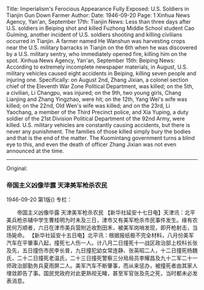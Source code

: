 Title: Imperialism's Ferocious Appearance Fully Exposed: U.S. Soldiers in Tianjin Gun Down Farmer
Author:
Date: 1946-09-20
Page: 1
Xinhua News Agency, Yan'an, September 17th: Tianjin News: Less than three days after U.S. soldiers in Beiping shot and killed Fuzhong Middle School student Cao Guiming, another incident of U.S. soldiers shooting and killing civilians occurred in Tianjin. A farmer named He Wanshun was harvesting crops near the U.S. military barracks in Tianjin on the 6th when he was discovered by a U.S. military sentry, who immediately opened fire, killing him on the spot.
    Xinhua News Agency, Yan'an, September 15th: Beiping News: According to extremely incomplete newspaper materials, in August, U.S. military vehicles caused eight accidents in Beiping, killing seven people and injuring one. Specifically: on August 2nd, Zhang Jixian, a colonel section chief of the Eleventh War Zone Political Department, was killed; on the 5th, a civilian, Li Changpu, was injured; on the 9th, two young girls, Chang Lianjing and Zhang Yingzhao, were hit; on the 12th, Yang Wei's wife was killed; on the 22nd, Old Wen's wife was killed; and on the 23rd, Li Yaochang, a member of the Third Precinct police, and Xia Yuping, a duty soldier of the 21st Division Political Department of the 92nd Army, were killed. U.S. military vehicles are constantly causing accidents, but there is never any punishment. The families of those killed simply bury the bodies and that is the end of the matter. The Kuomintang government turns a blind eye to this, and even the death of officer Zhang Jixian was not even announced at the time.



<hr /> 

Original: 


### 帝国主义凶像毕露  天津美军枪杀农民

1946-09-20
第1版()
专栏：

　　帝国主义凶像毕露
    天津美军枪杀农民
    【新华社延安十七日电】天津讯：北平美兵枪杀辅中学生曹桂明为时未及三日，津市又有美军枪杀市民事件发生。缘有农民何万顺者，六日在津市美兵营附近收割田禾，被美军岗哨发现，即开枪射击，当场毙命。
    【新华社延安十五日电】北平讯：根据报纸极不完全材料，八月份美军汽车在平肇事八起，撞死七人伤一人。计八月二日撞死十一战区政治部上校科长张及先，五日撞伤市民李长普，九日撞犯幼女常连静、张英昭二人，十二日撞死杨魏氏，二十二日撞死老温氏，二十三日撞死警察三分局局员李耀昌及九十二军二十一师政治部勤务兵夏雨屏二人。美军汽车不断肇事，而从来惩办，被撞死者由其家人埋敛即告了事。国民党政府对此更熟视无睹，甚至军官张及先之死，当时都未必发表消息。
